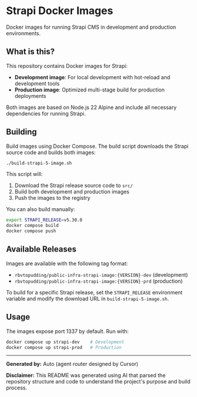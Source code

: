 # Strapi Docker Images

Docker images for running Strapi CMS in development and production environments.

## What is this?

This repository contains Docker images for Strapi:
- **Development image**: For local development with hot-reload and development tools
- **Production image**: Optimized multi-stage build for production deployments

Both images are based on Node.js 22 Alpine and include all necessary dependencies for running Strapi.

## Building

Build images using Docker Compose. The build script downloads the Strapi source code and builds both images:

```bash
./build-strapi-5-image.sh
```

This script will:
1. Download the Strapi release source code to `src/`
2. Build both development and production images
3. Push the images to the registry

You can also build manually:

```bash
export STRAPI_RELEASE=v5.30.0
docker compose build
docker compose push
```

## Available Releases

Images are available with the following tag format:
- `rbvtopudding/public-infra-strapi-image:{VERSION}-dev` (development)
- `rbvtopudding/public-infra-strapi-image:{VERSION}-prd` (production)

To build for a specific Strapi release, set the `STRAPI_RELEASE` environment variable and modify the download URL in `build-strapi-5-image.sh`.

## Usage

The images expose port 1337 by default. Run with:

```bash
docker compose up strapi-dev    # Development
docker compose up strapi-prod   # Production
```

---

**Generated by:** Auto (agent router designed by Cursor)

**Disclaimer:** This README was generated using AI that parsed the repository structure and code to understand the project's purpose and build process.
